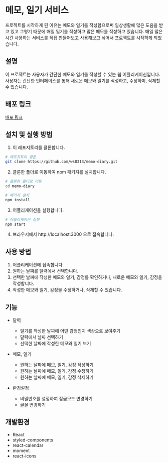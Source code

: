 # 메모, 일기 서비스

프로젝트를 시작하게 된 이유는 메모와 일기를 작성함으로써 일상생활에 많은 도움을 받고 있고 그렇기 때문에 매일 일기를 작성하고 많은 메모를 작성하고 있습니다. 매일 많은 시간 사용하는 서비스를 직접 만들어보고 사용해보고 싶어서 프로젝트를 시작하게 되었습니다.

## 설명

이 프로젝트는 사용자가 간단한 메모와 일기를 작성할 수 있는 웹 어플리케이션입니다. 사용자는 간단한 인터페이스를 통해 새로운 메모와 일기를 작성하고, 수정하며, 삭제할 수 있습니다.

## 배포 링크

[배포 링크](https://memo-diary.netlify.app/)

## 설치 및 실행 방법

1. 이 레포지토리를 클론합니다.

```bash
# 레포지토리 클론
git clone https://github.com/ws8313/memo-diary.git
```

2. 클론한 폴더로 이동하여 npm 패키지를 설치합니다.

```bash
# 클론한 폴더로 이동
cd memo-diary

# 패키지 설치
npm install
```

3. 어플리케이션을 실행합니다.

```bash
# 어플리케이션 실행
npm start
```

4. 브라우저에서 http://localhost:3000 으로 접속합니다.

## 사용 방법

1. 어플리케이션에 접속합니다.
2. 원하는 날짜를 달력에서 선택합니다.
3. 선택한 날짜에 작성한 메모와 일기, 감정를 확인하거나, 새로운 메모와 일기, 감정을 작성합니다.
4. 작성한 메모와 일기, 감정을 수정하거나, 삭제할 수 있습니다.

## 기능

- 달력

  - 일기를 작성한 날짜에 어떤 감정인지 색상으로 보여주기
  - 달력에서 날짜 선택하기
  - 선택한 날짜에 작성한 메모와 일기 보기

- 메모, 일기

  - 원하는 날짜에 메모, 일기, 감정 작성하기
  - 원하는 날짜에 메모, 일기, 감정 수정하기
  - 원하는 날짜에 메모, 일기, 감정 삭제하기

- 환경설정
  - 비밀번호를 설정하여 잠금모드 변경하기
  - 글꼴 변경하기

## 개발환경

- React
- styled-components
- react-calendar
- moment
- react-icons
